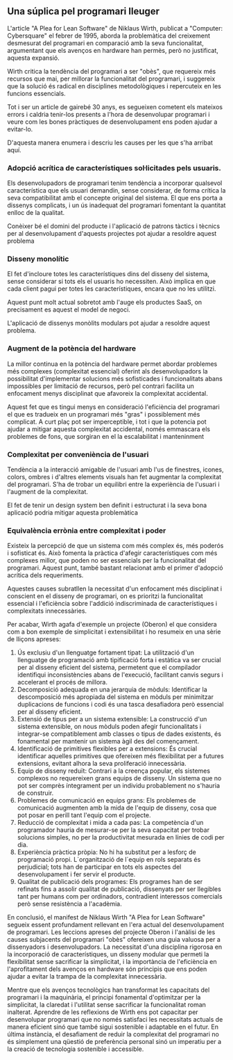 ## Una súplica pel programari lleuger

L'article "A Plea for Lean Software" de Niklaus Wirth, publicat a "Computer: Cybersquare" el febrer de 1995, aborda la problemàtica del creixement desmesurat del programari en comparació amb la seva funcionalitat, argumentant que els avenços en hardware han permès, però no justificat, aquesta expansió. 

Wirth critica la tendència del programari a ser "obès", que requereix més recursos que mai, per millorar la funcionalitat del programari, i suggereix que la solució és radical en disciplines metodològiques i repercuteix en les funcions essencials.

Tot i ser un article de gairebé 30 anys, es segueixen cometent els mateixos errors i caldria tenir-los presents a l'hora de desenvolupar programari i veure com les bones pràctiques de desenvolupament ens poden ajudar a evitar-lo.

D'aquesta manera enumera i descriu les causes per les que s'ha arribat aquí.

### Adopció acrítica de característiques soŀlicitades pels usuaris.

Els desenvolupadors de programari tenim tendència a incorporar qualsevol característica que els usuari demandin, sense considerar, de forma crítica la seva compatibilitat amb el concepte original del sistema. El que ens porta a dissenys complicats, i un ús inadequat del programari fomentant la quantitat enlloc de la qualitat.

Conèixer bé el domini del producte i l'aplicació de patrons tàctics i tècnics per al desenvolupament d'aquests projectes pot ajudar a resoldre aquest problema

### Disseny monolític

El fet d'incloure totes les característiques dins del disseny del sistema, sense considerar si tots els el usuaris ho necessiten. Això implica en que cada client pagui per totes les característiques, encara que no les utilitzi. 

Aquest punt molt actual sobretot amb l'auge els productes SaaS, on precisament es aquest el model de negoci.

L'aplicació de dissenys monòlits modulars pot ajudar a resoldre aquest problema.

### Augment de la potència del hardware

La millor continua en la potència del hardware  permet abordar problemes més complexes (complexitat essencial) oferint als desenvolupadors la possibilitat d'implementar solucions més sofisticades i funcionalitats abans impossibles per limitació de recursos, però pel contrari facilita un enfocament menys disciplinat que afavoreix la complexitat accidental.

Aquest fet que es tingui menys en consideració l'eficiència del programari el que es tradueix en un programari més "gras" i possiblement més complicat. A curt plaç pot ser imperceptible, i tot i que la potencia pot ajudar a mitigar aquesta complexitat accidental, només emmascara els problemes de fons, que sorgiran en el la escalabilitat i manteninment

### Complexitat per conveniència de l'usuari

Tendència a la interacció amigable de l'usuari amb l'us de finestres, icones, colors, ombres i d'altres elements visuals han fet augmentar la complexitat del programari. S'ha de trobar un equilibri entre la experiència de l'usuari i l'augment de la complexitat.

El fet de tenir un design system ben definit i estructurat i la seva bona aplicació podria mitigar aquesta problemàtica

### Equivalència errònia entre complexitat i poder

Existeix la percepció de que un sistema com més complex és, més poderós i sofisticat és. Això fomenta la pràctica d'afegir característiques com més complexes millor, que poden no ser essencials per la funcionalitat del programari. Aquest punt, també bastant relacionat amb el primer d'adopció acrítica dels requeriments.


Aquestes causes subratllen la necessitat d'un enfocament més disciplinat i conscient en el disseny de programari, on es prioritzi la funcionalitat essencial i l'eficiència sobre l'addició indiscriminada de característiques i complexitats innecessàries.


Per acabar, Wirth agafa d'exemple un projecte (Oberon) el que considera com a bon exemple de simplicitat i extensibilitat i ho resumeix en una sèrie de lliçons apreses:


1. Ús exclusiu d'un llenguatge fortament tipat: La utilització d'un llenguatge de programació amb tipificació forta i estàtica va ser crucial per al disseny eficient del sistema, permetent que el compilador identifiqui inconsistències abans de l'execució, facilitant canvis segurs i accelerant el procés de millora.
2. Decomposició adequada en una jerarquia de mòduls: Identificar la descomposició més apropiada del sistema en mòduls per minimitzar duplicacions de funcions i codi és una tasca desafiadora però essencial per al disseny eficient.
3. Extensió de tipus per a un sistema extensible: La construcció d'un sistema extensible, on nous mòduls poden afegir funcionalitats i integrar-se compatiblement amb classes o tipus de dades existents, és fonamental per mantenir un sistema àgil des del començament.
4. Identificació de primitives flexibles per a extensions: És crucial identificar aquelles primitives que ofereixen més flexibilitat per a futures extensions, evitant alhora la seva proliferació innecessària.
5. Equip de disseny reduït: Contrari a la creença popular, els sistemes complexos no requereixen grans equips de disseny. Un sistema que no pot ser comprès íntegrament per un individu probablement no s'hauria de construir.
6. Problemes de comunicació en equips grans: Els problemes de comunicació augmenten amb la mida de l'equip de disseny, cosa que pot posar en perill tant l'equip com el projecte.
7. Reducció de complexitat i mida a cada pas: La competència d'un programador hauria de mesurar-se per la seva capacitat per trobar solucions simples, no per la productivitat mesurada en línies de codi per dia.
8. Experiència pràctica pròpia: No hi ha substitut per a lesforç de programació propi. L´organització de l´equip en rols separats és perjudicial; tots han de participar en tots els aspectes del desenvolupament i fer servir el producte.
9. Qualitat de publicació dels programes: Els programes han de ser refinats fins a assolir qualitat de publicació, dissenyats per ser llegibles tant per humans com per ordinadors, contradient interessos comercials però sense resistència a l'acadèmia.


En conclusió, el manifest de Niklaus Wirth "A Plea for Lean Software" segueix essent profundament rellevant en l'era actual del desenvolupament de programari. Les leccions apreses del projecte Oberon i l'anàlisi de les causes subjacents del programari "obès" ofereixen una guia valuosa per a dissenyadors i desenvolupadors. La necessitat d'una disciplina rigorosa en la incorporació de característiques, un disseny modular que permeti la flexibilitat sense sacrificar la simplicitat, i la importància de l'eficiència en l'aprofitament dels avenços en hardware són principis que ens poden ajudar a evitar la trampa de la complexitat innecessària.

Mentre que els avenços tecnològics han transformat les capacitats del programari i la maquinària, el principi fonamental d'optimitzar per la simplicitat, la claredat i l'utilitat sense sacrificar la funcionalitat roman inalterat. Aprendre de les reflexions de Wirth ens pot capacitar per desenvolupar programari que no només satisfaci les necessitats actuals de manera eficient sinó que també sigui sostenible i adaptable en el futur. En última instància, el desafiament de reduir la complexitat del programari no és simplement una qüestió de preferència personal sinó un imperatiu per a la creació de tecnologia sostenible i accessible.

